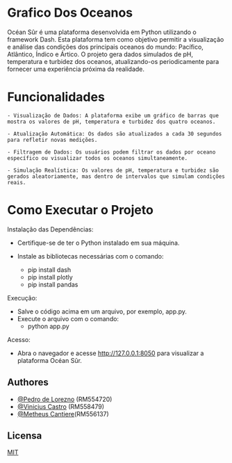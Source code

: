 
# Grafico Dos Oceanos

Océan Sûr é uma plataforma desenvolvida em Python utilizando o framework Dash. Esta plataforma tem como objetivo permitir a visualização e análise das condições dos principais oceanos do mundo: Pacífico, Atlântico, Índico e Ártico. O projeto gera dados simulados de pH, temperatura e turbidez dos oceanos, atualizando-os periodicamente para fornecer uma experiência próxima da realidade.

# Funcionalidades
    - Visualização de Dados: A plataforma exibe um gráfico de barras que mostra os valores de pH, temperatura e turbidez dos quatro oceanos.

    - Atualização Automática: Os dados são atualizados a cada 30 segundos para refletir novas medições.

    - Filtragem de Dados: Os usuários podem filtrar os dados por oceano específico ou visualizar todos os oceanos simultaneamente.

    - Simulação Realística: Os valores de pH, temperatura e turbidez são gerados aleatoriamente, mas dentro de intervalos que simulam condições reais.


# Como Executar o Projeto
Instalação das Dependências:

-   Certifique-se de ter o Python instalado em sua máquina.

- Instale as bibliotecas necessárias com o comando:
    -   pip install dash
    -   pip install plotly
    -   pip install pandas

      



Execução:

- Salve o código acima em um arquivo, por exemplo, app.py.
- Execute o arquivo com o comando:
    - python app.py

Acesso:
- Abra o navegador e acesse http://127.0.0.1:8050 para visualizar a plataforma Océan Sûr.
## Authores

- [@Pedro de Lorezno](https://github.com/PedroLorenzop) (RM554720)
- [@Vinicius Castro](https://github.com/ViniciusCastroo) (RM558479)
- [@Metheus Cantiere](https://github.com/matheuscantiere)(RM556137)

## Licensa

[MIT](https://choosealicense.com/licenses/mit/)

